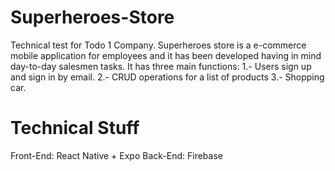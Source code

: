 # Superheroes-Store
Technical test for Todo 1 Company. Superheroes store is a e-commerce mobile application for employees and it has been developed having in mind day-to-day salesmen tasks. It has three main functions: 1.- Users sign up and sign in by email. 2.- CRUD operations for a list of products 3.- Shopping car. 
# Technical Stuff
Front-End: React Native + Expo
Back-End: Firebase
